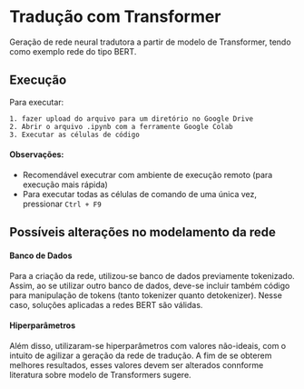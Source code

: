 # Tradução com Transformer
Geração de rede neural tradutora a partir de modelo de Transformer, tendo como exemplo rede do tipo BERT.


## Execução

Para executar:

```
1. fazer upload do arquivo para um diretório no Google Drive
2. Abrir o arquivo .ipynb com a ferramente Google Colab
3. Executar as células de código
```
#### Observações:
- Recomendável executrar com ambiente de execução remoto (para execução mais rápida)
- Para executar todas as células de comando de uma única vez, pressionar ```Ctrl + F9```

## Possíveis alterações no modelamento da rede

#### Banco de Dados
Para a criação da rede, utilizou-se banco de dados previamente tokenizado. Assim, ao se utilizar outro banco de dados, deve-se incluir também código para manipulação de tokens (tanto tokenizer quanto detokenizer). Nesse caso, soluções aplicadas a redes BERT são válidas.

#### Hiperparâmetros
Além disso, utilizaram-se hiperparâmetros com valores não-ideais, com o intuito de agilizar a geração da rede de tradução. A fim de se obterem melhores resultados, esses valores devem ser alterados connforme literatura sobre modelo de Transformers sugere.



